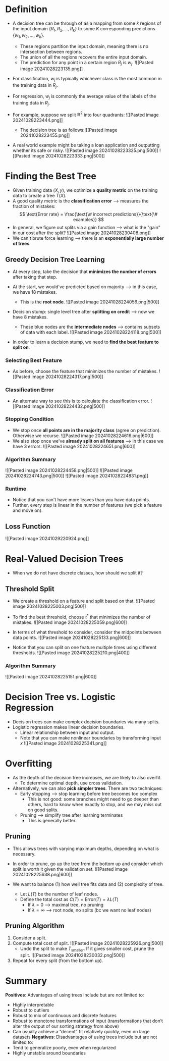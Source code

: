 # Definition
* A decision tree can be through of as a mapping from some $k$ regions of the input domain $\{R_{1}, R_{2}, \dots, R_{k}\}$ to some $K$ corresponding predictions $\{w_{1}, w_{2}, \dots, w_{k}\}$.
	* These regions partition the input domain, meaning there is no intersection between regions.
	* The union of all the regions recovers the entire input domain.
	* The prediction for any point in a certain region $R_j$ is $w_j$.
![[Pasted image 20241028223135.png]]
* For classification, $w_j$ is typically whichever class is the most common in the training data in $R_j$.
* For regression, $w_j$ is commonly the average value of the labels of the training data in $R_j$.

* For example, suppose we split $\mathbb{R}^2$ into four quadrants:
		![[Pasted image 20241028223444.png]]
	* The decision tree is as follows:![[Pasted image 20241028223455.png]]

* A real world example might be taking a loan application and outputting whether its safe or risky.
		![[Pasted image 20241028223325.png|500]]
		![[Pasted image 20241028223333.png|500]]

# Finding the Best Tree
* Given training data $(X, y)$, we optimize a **quality metric** on the training data to create a tree $T(X)$.
* A good quality metric is the **classification error** ⟶ measures the fraction of mistakes:
$$
\text{Error rate} = \frac{\text{\# incorrect predictions}}{\text{\# examples}}
$$
* In general, we figure out splits via a gain function ⟶ what is the "gain" in our cost after the split?
![[Pasted image 20241028230408.png]]
* We can't brute force learning ⟶ there is an **exponentially large number of trees**

## Greedy Decision Tree Learning
* At every step, take the decision that **minimizes the number of errors** after taking that step.

* At the start, we would've predicted based on majority ⟶ in this case, we have 18 mistakes.
	* This is the **root node**.
![[Pasted image 20241028224056.png|500]]

* Decision stump: single level tree after **splitting on credit** ⟶ now we have 8 mistakes.
	* These blue nodes are the **intermediate nodes** ⟶ contains subsets of data with each label.
![[Pasted image 20241028224118.png|500]]

* In order to learn a decision stump, we need to **find the best feature to split on**.

### Selecting Best Feature
* As before, choose the feature that minimizes the number of mistakes.
![[Pasted image 20241028224317.png|500]]

### Classification Error
* An alternate way to see this is to calculate the classification error.
![[Pasted image 20241028224432.png|500]]
### Stopping Condition
* We stop once **all points are in the majority class** (agree on prediction). Otherwise we recurse.
![[Pasted image 20241028224616.png|600]]
* We also stop once we've **already split on all features** ⟶ in this case we have 3 errors.
![[Pasted image 20241028224651.png|600]]
### Algorithm Summary
![[Pasted image 20241028224458.png|500]]
![[Pasted image 20241028224743.png|500]]
![[Pasted image 20241028224831.png]]

### Runtime
* Notice that you can't have more leaves than you have data points.
* Further, every step is linear in the number of features (we pick a feature and move on).

## Loss Function
![[Pasted image 20241029220924.png]]

# Real-Valued Decision Trees
* When we do not have discrete classes, how should we split it?

## Threshold Split
* We create a threshold on a feature and split based on that.
![[Pasted image 20241028225003.png|500]]

* To find the best threshold, choose $t^*$ that minimizes the number of mistakes.
![[Pasted image 20241028225059.png|600]]

* In terms of what threshold to consider, consider the midpoints between data points.
![[Pasted image 20241028225133.png|600]]

* Notice that you can split on one feature multiple times using different thresholds.
![[Pasted image 20241028225210.png|400]]

### Algorithm Summary
![[Pasted image 20241028225151.png|600]]

# Decision Tree vs. Logistic Regression
* Decision trees can make complex decision boundaries via many splits.
* Logistic regression makes linear decision boundaries.
	* Linear relationship between input and output.
	* Note that you can make nonlinear boundaries by transforming input $x$
![[Pasted image 20241028225341.png]]


# Overfitting
* As the depth of the decision tree increases, we are likely to also overfit.
	* To determine optimal depth, use cross validation.
* Alternatively, we can also **pick simpler trees**. There are two techniques:
	* Early stopping ⟶ stop learning before tree becomes too complex
		* This is not good: some branches might need to go deeper than others, hard to know when exactly to stop, and we may miss out on good splits.
	* Pruning ⟶ simplify tree after learning terminates
		* This is generally better.
## Pruning
* This allows trees with varying maximum depths, depending on what is necessary.
* In order to prune, go up the tree from the bottom up and consider which split is worth it given the validation set.
![[Pasted image 20241028225638.png|600]]

* We want to balance (1) how well tree fits data and (2) complexity of tree.
	* Let $L(T)$ be the number of leaf nodes.
	* Define the total cost as $C(T) = \text{Error}(T) = \lambda L(T)$
		* If $\lambda = 0$ ⟶ maximal tree, no pruning
		* If $\lambda = \infty$ ⟶ root node, no splits (bc we want no leaf nodes)

## Pruning Algorithm
1. Consider a split.
2. Compute total cost of split.
	![[Pasted image 20241028225926.png|500]]
	* Undo the split to make $T_{\text{smaller}}$. If it gives smaller cost, prune the split.
		![[Pasted image 20241028230032.png|500]]
3. Repeat for every split (from the bottom up).

# Summary
**Positives**: Advantages of using trees include but are not limited to:
* Highly interpretable
* Robust to outliers
* Robust to mix of continuous and discrete features
* Robust to monotone transformations of input (transformations that don’t alter the output of our sorting strategy from above)
* Can usually achieve a “decent” fit relatively quickly, even on large datasets
**Negatives**: Disadvantages of using trees include but are not limited to:
* Tend to generalize poorly, even when regularized
* Highly unstable around boundaries
